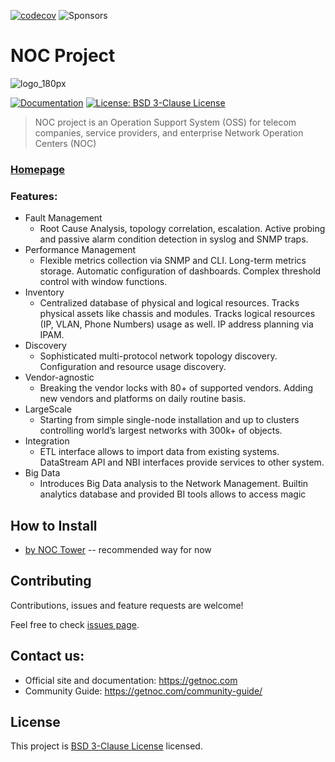 [![codecov](https://codecov.io/gh/gufolabs/noc/graph/badge.svg?token=s2OGCsO5ZW)](https://codecov.io/gh/gufolabs/noc)
![Sponsors](https://img.shields.io/github/sponsors/gufolabs)

# NOC Project
![logo_180px](https://cdn.getnoc.com/logo/logo_180px.png)

[![Documentation](https://img.shields.io/badge/documentation-yes-brightgreen.svg)](https://docs.getnoc.com)
[![License: BSD 3-Clause License](https://img.shields.io/badge/License-BSD-brightgreen.svg)](https://choosealicense.com/licenses/bsd-3-clause/)


> NOC project is an Operation Support System (OSS) for telecom companies, service providers, and enterprise Network Operation Centers (NOC)

### [Homepage](https://getnoc.com/)

### Features:
+ Fault Management
  + Root Cause Analysis, topology correlation, escalation. Active probing and passive alarm condition detection in syslog and SNMP traps.
+ Performance Management
  + Flexible metrics collection via SNMP and CLI. Long-term metrics storage. Automatic configuration of dashboards. Complex threshold control with window functions.
+ Inventory
  + Centralized database of physical and logical resources. Tracks physical assets like chassis and modules. Tracks logical resources (IP, VLAN, Phone Numbers) usage as well. IP address planning via IPAM.
+ Discovery
  + Sophisticated multi-protocol network topology discovery. Configuration and resource usage discovery.
+ Vendor-agnostic
  + Breaking the vendor locks with 80+ of supported vendors. Adding new vendors and platforms on daily routine basis.
+ LargeScale
  + Starting from simple single-node installation and up to clusters controlling world’s largest networks with 300k+ of objects.
+ Integration
  + ETL interface allows to import data from existing systems. DataStream API and NBI interfaces provide services to other system.
+ Big Data
  + Introduces Big Data analysis to the Network Management. Builtin analytics database and provided BI tools allows to access magic

##  How to Install

* [by NOC Tower](https://code.getnoc.com/noc/tower/blob/master/Readme.md) -- recommended way for now

##  Contributing

Contributions, issues and feature requests are welcome!

Feel free to check [issues page](https://code.getnoc.com/noc/noc/issues/).

## Contact us:
* Official site and documentation: https://getnoc.com
* Community Guide: https://getnoc.com/community-guide/

##  License

This project is [BSD 3-Clause License](https://choosealicense.com/licenses/bsd-3-clause/) licensed.
